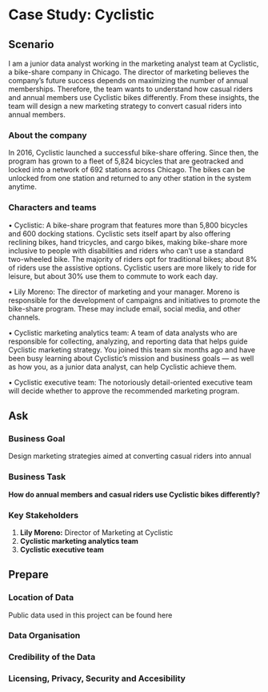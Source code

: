 # Case Study: Cyclistic
## Scenario
I am a junior data analyst working in the marketing analyst team at Cyclistic, a bike-share company in Chicago. The director of marketing believes the company’s future success depends on maximizing the number of annual memberships. Therefore, the team wants to understand how casual riders and annual members use Cyclistic bikes differently. From these insights, the team will design a new marketing strategy to convert casual riders into annual members. 
### About the company
In 2016, Cyclistic launched a successful bike-share offering. Since then, the program has grown to a fleet of 5,824 bicycles that are geotracked and locked into a network of 692 stations across Chicago. The bikes can be unlocked from one station and returned to any other station in the system anytime.
### Characters and teams
• Cyclistic: A bike-share program that features more than 5,800 bicycles and 600 docking stations. Cyclistic sets itself apart by also offering reclining bikes, hand tricycles, and cargo bikes, making bike-share more inclusive to people with disabilities and riders who can’t use a standard two-wheeled bike. The majority of riders opt for traditional bikes; about 8% of riders use the assistive options. Cyclistic users are more likely to ride for leisure, but about 30% use them to commute to work each day.

• Lily Moreno: The director of marketing and your manager. Moreno is responsible for the development of campaigns and initiatives to promote the bike-share program. These may include email, social media, and other channels.

• Cyclistic marketing analytics team: A team of data analysts who are responsible for collecting, analyzing, and reporting data that helps guide Cyclistic marketing strategy. You joined this team six months ago and have been busy learning about Cyclistic’s mission and business goals — as well as how you, as a junior data analyst, can help Cyclistic achieve them.

• Cyclistic executive team: The notoriously detail-oriented executive team will decide whether to approve the recommended marketing program.
## Ask
### Business Goal
Design marketing strategies aimed at converting casual riders into annual
### Business Task
**How do annual members and casual riders use Cyclistic bikes differently?**
### Key Stakeholders
1. **Lily Moreno:** Director of Marketing at Cyclistic
2. **Cyclistic marketing analytics team**
3. **Cyclistic executive team**
## Prepare
### Location of Data
Public data used in this project can be found here
### Data Organisation
### Credibility of the Data
### Licensing, Privacy, Security and Accesibility

